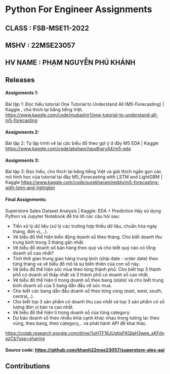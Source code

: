 
# Python For Engineer Assignments

## CLASS    : FSB-MSE11-2022
## MSHV     : 22MSE23057
## HV NAME  : PHẠM NGUYỄN PHÚ KHÁNH



[comment]: #Assignments


## Releases
#### Assignments 1:
Bài tập 1: Đọc hiểu tutorial One Tutorial to Understand All (M5-Forecasting) | Kaggle , chú thích lại bằng tiếng Việt.
https://www.kaggle.com/code/mubashir1/one-tutorial-to-understand-all-m5-forecasting

#### Assignments 2:
Bài tập 2: Tự lập trình vẽ lại các biểu đồ theo gợi ý ở đây M5 EDA | Kaggle
https://www.kaggle.com/code/akshaychaudhary44/m5-eda

#### Assignments 3:
Bài tập 3: Đọc hiểu, chú thích lại bằng tiếng Việt và giải thích ngắn gọn các mô hình học của tutorial tại đây M5_Forecasting with LSTM and LightGBM | Kaggle
https://www.kaggle.com/code/surekharamireddy/m5-forecasting-with-lstm-and-lightgbm

#### Final Assignments:
Superstore Sales Dataset Analysis | Kaggle: EDA + Prediction
Hãy sử dụng Python và Jupyter Notebook để trả lời các câu hỏi sau:
- Tiền xử lý dữ liệu (xử lý các trường hợp thiếu dữ liệu, chuẩn hóa ngày tháng, đơn vị,...).
- Vẽ biểu đồ thể hiện biến động doanh số theo tháng. Cho biết doanh thu trung bình trong 3 tháng gần nhất.
- Vẽ biểu đồ doanh số bán hàng theo quý và cho biết quý nào có tổng doanh số cao nhất?
- Tính thời gian trung giao hàng trung bình (ship date - order date) theo từng tháng và vẽ biểu đồ mô tả sự biến thiên của con số này.
- Vẽ biểu đồ thể hiện sức mua theo từng thành phố. Cho biết top 3 thành phố có doanh số thấp nhất và 3 thành phố có doanh số cao nhất.
- Vẽ biểu đồ thể hiện tỉ trọng doanh số theo bang (state) và cho biết trung bình doanh số của 5 bang dẫn đầu về sức mua.
- Cho biết các bang dẫn đầu doanh số theo từng vùng (east, west, south, central,..).
- Cho biết top 3 sản phẩm có doanh thu cao nhất và top 3 sản phẩm có số lượng đơn vị bán ra cao nhất.
- Vẽ biểu đồ thể hiện tỉ trọng doanh số của từng category.
- Dự báo doanh số theo nhiều khía cạnh khác nhau trong tương lai: theo vùng, theo bang, theo category,..  và phát hành API để khai thác.

https://colab.research.google.com/drive/1uHTF16JUgtisFKQlaH3wee_sKFdvpzCb?usp=sharing
#### Source code: https://github.com/khanh22mse23057/superstore-ales-api

## Contributions

